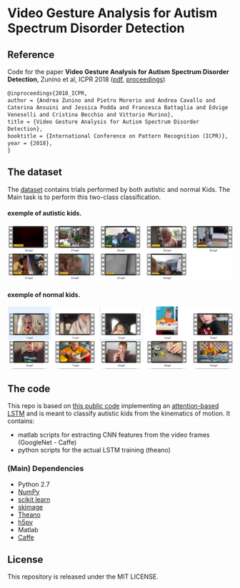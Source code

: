 # Video Gesture Analysis for Autism Spectrum Disorder Detection

## Reference
Code for the paper **Video Gesture Analysis for Autism Spectrum Disorder Detection**, Zunino et al, ICPR 2018 ([pdf](https://www.researchgate.net/publication/327751352_Video_Gesture_Analysis_for_Autism_Spectrum_Disorder_Detection), [proceedings](https://ieeexplore.ieee.org/xpl/mostRecentIssue.jsp?punumber=8527858))

```
@inproceedings{2018_ICPR,
author = {Andrea Zunino and Pietro Morerio and Andrea Cavallo and Caterina Ansuini and Jessica Podda and Francesca Battaglia and Edvige Veneselli and Cristina Becchio and Vittorio Murino},
title = {Video Gesture Analysis for Autism Spectrum Disorder Detection},
booktitle = {International Conference on Pattern Recognition (ICPR)},
year = {2018},
}
```

## The dataset
The [dataset](https://pavis.iit.it/index.php/datasets/autism-spectrum-disorder-detection-dataset) contains trials performed by both autistic  and normal Kids.
The Main task is to perform this two-class classification.

#### exemple of autistic kids.
![alt text](aut.PNG)

#### exemple of normal kids.
![alt text](nrml.PNG)


## The code 
This repo is based on [this public code](https://github.com/kracwarlock/action-recognition-visual-attention) implementing an [attention-based LSTM](https://arxiv.org/abs/1511.04119v3) and is meant to classify autistic kids from the kinematics of motion. It contains:
- matlab scripts for estracting CNN features from the video frames (GoogleNet - Caffe) 
- python scripts for the actual LSTM training (theano)

### (Main) Dependencies
* Python 2.7
* [NumPy](http://www.numpy.org/)
* [scikit learn](http://scikit-learn.org/stable/index.html)
* [skimage](http://scikit-image.org/docs/dev/api/skimage.html)
* [Theano](http://www.deeplearning.net/software/theano/)
* [h5py](http://docs.h5py.org/en/latest/)
* Matlab
* [Caffe](https://github.com/BVLC/caffe)


## License
This repository is released under the MIT LICENSE.
